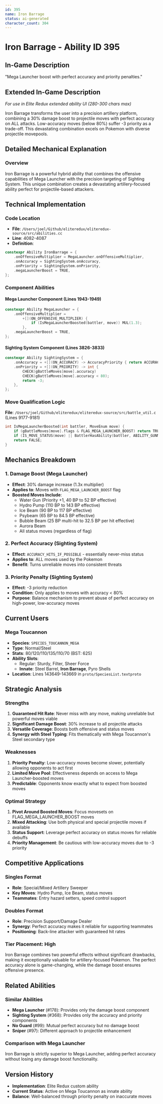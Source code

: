 ```yaml
---
id: 395
name: Iron Barrage
status: ai-generated
character_count: 304
---
```


# Iron Barrage - Ability ID 395

## In-Game Description
"Mega Launcher boost with perfect accuracy and priority penalties."

## Extended In-Game Description
*For use in Elite Redux extended ability UI (280-300 chars max)*

Iron Barrage transforms the user into a precision artillery platform, combining a 30% damage boost to projectile moves with perfect accuracy on ALL attacks. Low-accuracy moves (below 80%) suffer -3 priority as a trade-off. This devastating combination excels on Pokemon with diverse projectile movepools.

## Detailed Mechanical Explanation

### Overview
Iron Barrage is a powerful hybrid ability that combines the offensive capabilities of Mega Launcher with the precision targeting of Sighting System. This unique combination creates a devastating artillery-focused ability perfect for projectile-based attackers.

## Technical Implementation

### Code Location
- **File**: `/Users/joel/Github/eliteredux/eliteredux-source/src/abilities.cc`
- **Line**: 4082-4087
- **Definition**: 
```cpp
constexpr Ability IronBarrage = {
    .onOffensiveMultiplier = MegaLauncher.onOffensiveMultiplier,
    .onAccuracy = SightingSystem.onAccuracy,
    .onPriority = SightingSystem.onPriority,
    .megaLauncherBoost = TRUE,
};
```

### Component Abilities

#### Mega Launcher Component (Lines 1943-1949)
```cpp
constexpr Ability MegaLauncher = {
    .onOffensiveMultiplier =
        +[](ON_OFFENSIVE_MULTIPLIER) {
            if (IsMegaLauncherBoosted(battler, move)) MUL(1.3);
        },
    .megaLauncherBoost = TRUE,
};
```

#### Sighting System Component (Lines 3826-3833)
```cpp
constexpr Ability SightingSystem = {
    .onAccuracy = +[](ON_ACCURACY) -> AccuracyPriority { return ACCURACY_HITS_IF_POSSIBLE; },
    .onPriority = +[](ON_PRIORITY) -> int {
        CHECK(gBattleMoves[move].accuracy)
        CHECK(gBattleMoves[move].accuracy < 80);
        return -3;
    },
};
```

### Move Qualification Logic
**File**: `/Users/joel/Github/eliteredux/eliteredux-source/src/battle_util.c` (Lines 9177-9181)
```c
int IsMegaLauncherBoosted(int battler, MoveEnum move) {
    if (gBattleMoves[move].flags & FLAG_MEGA_LAUNCHER_BOOST) return TRUE;
    if (IS_MOVE_STATUS(move) || BattlerHasAbility(battler, ABILITY_GUNMAN, FALSE)) return TRUE;
    return FALSE;
}
```

## Mechanics Breakdown

### 1. Damage Boost (Mega Launcher)
- **Effect**: 30% damage increase (1.3x multiplier)
- **Applies to**: Moves with `FLAG_MEGA_LAUNCHER_BOOST` flag
- **Boosted Moves Include**:
  - Water Gun (Priority +1, 40 BP to 52 BP effective)
  - Hydro Pump (110 BP to 143 BP effective)
  - Ice Beam (90 BP to 117 BP effective)
  - Psybeam (65 BP to 84.5 BP effective)
  - Bubble Beam (25 BP multi-hit to 32.5 BP per hit effective)
  - Aurora Beam
  - All status moves (regardless of flag)

### 2. Perfect Accuracy (Sighting System)
- **Effect**: `ACCURACY_HITS_IF_POSSIBLE` - essentially never-miss status
- **Applies to**: ALL moves used by the Pokemon
- **Benefit**: Turns unreliable moves into consistent threats

### 3. Priority Penalty (Sighting System)
- **Effect**: -3 priority reduction
- **Condition**: Only applies to moves with accuracy < 80%
- **Purpose**: Balance mechanism to prevent abuse of perfect accuracy on high-power, low-accuracy moves

## Current Users

### Mega Toucannon
- **Species**: `SPECIES_TOUCANNON_MEGA`
- **Type**: Normal/Steel
- **Stats**: 80/120/110/135/110/70 (BST: 625)
- **Ability Slots**: 
  - Regular: Sturdy, Filter, Sheer Force
  - **Innate**: Steel Barrel, **Iron Barrage**, Pyro Shells
- **Location**: Lines 143649-143669 in `proto/SpeciesList.textproto`

## Strategic Analysis

### Strengths
1. **Guaranteed Hit Rate**: Never miss with any move, making unreliable but powerful moves viable
2. **Significant Damage Boost**: 30% increase to all projectile attacks
3. **Versatile Coverage**: Boosts both offensive and status moves
4. **Synergy with Steel Typing**: Fits thematically with Mega Toucannon's Steel secondary type

### Weaknesses
1. **Priority Penalty**: Low-accuracy moves become slower, potentially allowing opponents to act first
2. **Limited Move Pool**: Effectiveness depends on access to Mega Launcher-boosted moves
3. **Predictable**: Opponents know exactly what to expect from boosted moves

### Optimal Strategy
1. **Pivot Around Boosted Moves**: Focus movesets on FLAG_MEGA_LAUNCHER_BOOST moves
2. **Mixed Attacking**: Use both physical and special projectile moves if available
3. **Status Support**: Leverage perfect accuracy on status moves for reliable debuffs
4. **Priority Management**: Be cautious with low-accuracy moves due to -3 priority

## Competitive Applications

### Singles Format
- **Role**: Special/Mixed Artillery Sweeper
- **Key Moves**: Hydro Pump, Ice Beam, status moves
- **Teammates**: Entry hazard setters, speed control support

### Doubles Format
- **Role**: Precision Support/Damage Dealer
- **Synergy**: Perfect accuracy makes it reliable for supporting teammates
- **Positioning**: Back-line attacker with guaranteed hit rates

### Tier Placement: High
Iron Barrage combines two powerful effects without significant drawbacks, making it exceptionally valuable for artillery-focused Pokemon. The perfect accuracy alone is game-changing, while the damage boost ensures offensive presence.

## Related Abilities

### Similar Abilities
- **Mega Launcher** (#178): Provides only the damage boost component
- **Sighting System** (#368): Provides only the accuracy and priority components
- **No Guard** (#99): Mutual perfect accuracy but no damage boost
- **Sniper** (#97): Different approach to projectile enhancement

### Comparison with Mega Launcher
Iron Barrage is strictly superior to Mega Launcher, adding perfect accuracy without losing any damage boost functionality.


## Version History
- **Implementation**: Elite Redux custom ability
- **Current Status**: Active on Mega Toucannon as innate ability
- **Balance**: Well-balanced through priority penalty on inaccurate moves